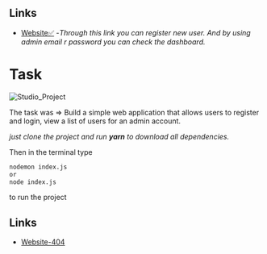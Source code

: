 ## Links
 - [Website✅](https://new007.onrender.com/)
 -*Through this link you can register new user. And by using admin email r password you can check the dashboard.*

# Task
![Studio_Project](https://user-images.githubusercontent.com/33730802/218326102-1c86e61c-b53f-4002-add5-616f683a25cb.gif)

The task was => Build a simple web application that allows users to register and login, view a list of users for an admin account.

*just clone the project and run **yarn** to download all dependencies.*

Then in the terminal type

```bash
nodemon index.js
or
node index.js
```

to run the project

## Links

 - [Website-404](https://new007.onrender.com/)


